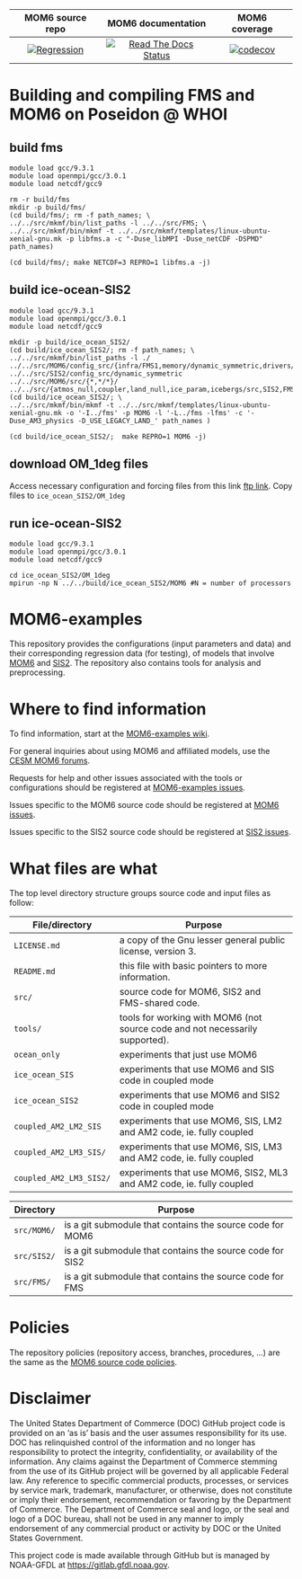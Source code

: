 | MOM6 source repo | MOM6 documentation | MOM6 coverage |
|:----------------:|:------------------:|:-------------:|
| [![Regression](https://github.com/NOAA-GFDL/MOM6/actions/workflows/regression.yml/badge.svg)](https://github.com/NOAA-GFDL/MOM6/actions/workflows/regression.yml) | [![Read The Docs Status](https://readthedocs.org/projects/mom6/badge/?version=main)](https://mom6.readthedocs.io/en/main/?badge=main) | [![codecov](https://codecov.io/gh/NOAA-GFDL/MOM6/branch/dev/gfdl/graph/badge.svg?token=uF8SVydCdp)](https://codecov.io/gh/NOAA-GFDL/MOM6) |

# Building and compiling FMS and MOM6 on Poseidon @ WHOI
## build fms

```
module load gcc/9.3.1 
module load openmpi/gcc/3.0.1
module load netcdf/gcc9

rm -r build/fms
mkdir -p build/fms/
(cd build/fms/; rm -f path_names; \
../../src/mkmf/bin/list_paths -l ../../src/FMS; \
../../src/mkmf/bin/mkmf -t ../../src/mkmf/templates/linux-ubuntu-xenial-gnu.mk -p libfms.a -c "-Duse_libMPI -Duse_netCDF -DSPMD" path_names)

(cd build/fms/; make NETCDF=3 REPRO=1 libfms.a -j)
```
## build ice-ocean-SIS2

```
module load gcc/9.3.1
module load openmpi/gcc/3.0.1
module load netcdf/gcc9

mkdir -p build/ice_ocean_SIS2/
(cd build/ice_ocean_SIS2/; rm -f path_names; \
../../src/mkmf/bin/list_paths -l ./ ../../src/MOM6/config_src/{infra/FMS1,memory/dynamic_symmetric,drivers/FMS_cap,external} ../../src/SIS2/config_src/dynamic_symmetric ../../src/MOM6/src/{*,*/*}/ ../../src/{atmos_null,coupler,land_null,ice_param,icebergs/src,SIS2,FMS/coupler,FMS/include}/)
(cd build/ice_ocean_SIS2/; \
../../src/mkmf/bin/mkmf -t ../../src/mkmf/templates/linux-ubuntu-xenial-gnu.mk -o '-I../fms' -p MOM6 -l '-L../fms -lfms' -c '-Duse_AM3_physics -D_USE_LEGACY_LAND_' path_names )

(cd build/ice_ocean_SIS2/;  make REPRO=1 MOM6 -j)
```

## download OM_1deg files

Access necessary configuration and forcing files from this link [ftp link](ftp.gfdl.noaa.gov/perm/Alistair.Adcroft/MOM6-testing). Copy files to ```ice_ocean_SIS2/OM_1deg```


## run ice-ocean-SIS2

```
module load gcc/9.3.1
module load openmpi/gcc/3.0.1
module load netcdf/gcc9

cd ice_ocean_SIS2/OM_1deg
mpirun -np N ../../build/ice_ocean_SIS2/MOM6 #N = number of processors 
```

# MOM6-examples

This repository provides the configurations (input parameters and data) and their corresponding
regression data (for testing), of models that involve [MOM6](https://github.com/NOAA-GFDL/MOM6)
and [SIS2](https://github.com/NOAA-GFDL/SIS2). The repository also contains tools
for analysis and preprocessing.

# Where to find information

To find information, start at the
[MOM6-examples wiki](https://github.com/NOAA-GFDL/MOM6-examples/wiki).

For general inquiries about using MOM6 and affiliated models, use the
[CESM MOM6 forums](https://bb.cgd.ucar.edu/cesm/forums/mom6.148/).

Requests for help and other issues associated with the tools or configurations
should be registered at
[MOM6-examples issues](https://github.com/NOAA-GFDL/MOM6-examples/issues).

Issues specific to the MOM6 source code should be registered at
[MOM6 issues](https://github.com/NOAA-GFDL/MOM6/issues).

Issues specific to the SIS2 source code should be registered at
[SIS2 issues](https://github.com/NOAA-GFDL/SIS2/issues).

# What files are what

The top level directory structure groups source code and input files as follow:

| File/directory              | Purpose |
| --------------              | ------- |
| ```LICENSE.md```            | a copy of the Gnu lesser general public license, version 3. |
| ```README.md```             | this file with basic pointers to more information. |
| ```src/```                  | source code for MOM6, SIS2 and FMS-shared code. |
| ```tools/```                | tools for working with MOM6 (not source code and not necessarily supported). |
| ```ocean_only```            | experiments that just use MOM6 |
| ```ice_ocean_SIS```         | experiments that use MOM6 and SIS code in coupled mode |
| ```ice_ocean_SIS2```        | experiments that use MOM6 and SIS2 code in coupled mode |
| ```coupled_AM2_LM2_SIS```   | experiments that use MOM6, SIS, LM2 and AM2 code, ie. fully coupled |
| ```coupled_AM2_LM3_SIS/```  | experiments that use MOM6, SIS, LM3 and AM2 code, ie. fully coupled |
| ```coupled_AM2_LM3_SIS2/``` | experiments that use MOM6, SIS2, ML3 and AM2 code, ie. fully coupled |


| Directory            | Purpose |
| ---------            | ------- |
| ```src/MOM6/```      | is a git submodule that contains the source code for MOM6 |
| ```src/SIS2/```      | is a git submodule that contains the source code for SIS2 |
| ```src/FMS/```       | is a git submodule that contains the source code for FMS |

# Policies

The repository policies (repository access, branches, procedures, ...) are the same as the
[MOM6 source code policies](https://github.com/NOAA-GFDL/MOM6-examples/wiki/MOM6-repository-policies).

# Disclaimer

The United States Department of Commerce (DOC) GitHub project code is provided 
on an ‘as is’ basis and the user assumes responsibility for its use. DOC has
relinquished control of the information and no longer has responsibility to
protect the integrity, confidentiality, or availability of the information. Any
claims against the Department of Commerce stemming from the use of its GitHub
project will be governed by all applicable Federal law. Any reference to
specific commercial products, processes, or services by service mark,
trademark, manufacturer, or otherwise, does not constitute or imply their
endorsement, recommendation or favoring by the Department of Commerce. The
Department of Commerce seal and logo, or the seal and logo of a DOC bureau,
shall not be used in any manner to imply endorsement of any commercial product
or activity by DOC or the United States Government.

This project code is made available through GitHub but is managed by NOAA-GFDL
at https://gitlab.gfdl.noaa.gov.

